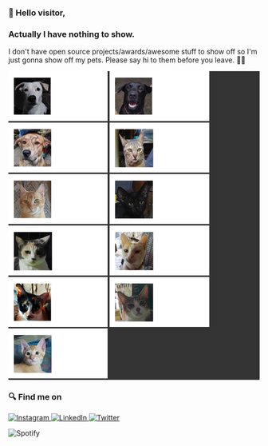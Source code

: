 ### 👋 Hello visitor,

<h3>Actually I have nothing to show.</h3>
<p>I don't have open source projects/awards/awesome stuff to show off so I'm just gonna show off my pets. Please say hi to them before you leave. 🐶🐱 </p>
<p style="background-color: #333;">
  <img src="https://raw.githubusercontent.com/kitavendano/kitavendano/main/images/itlog.png" height=100/>
  <img src="https://raw.githubusercontent.com/kitavendano/kitavendano/main/images/kerb.png" height=100/>
  <img src="https://raw.githubusercontent.com/kitavendano/kitavendano/main/images/munggo.png" height=100/>
  <img src="https://raw.githubusercontent.com/kitavendano/kitavendano/main/images/eiji.png" height=100/>
  <img src="https://raw.githubusercontent.com/kitavendano/kitavendano/main/images/kwek.png" height=100/>
  <img src="https://raw.githubusercontent.com/kitavendano/kitavendano/main/images/niko.png" height=100/>
  <img src="https://raw.githubusercontent.com/kitavendano/kitavendano/main/images/nina.png" height=100/>
  <img src="https://raw.githubusercontent.com/kitavendano/kitavendano/main/images/nini.png" height=100/>
  <img src="https://raw.githubusercontent.com/kitavendano/kitavendano/main/images/nino.png" height=100/>
  <img src="https://raw.githubusercontent.com/kitavendano/kitavendano/main/images/noddy.png" height=100/>
  <img src="https://raw.githubusercontent.com/kitavendano/kitavendano/main/images/pong.png" height=100/>
</p>

<h3>🔍 Find me on</h3>
<p>
  <a href="https://www.instagram.com/_avndnkt/">
    <img src="https://img.shields.io/badge/Instagram-%23E4405F.svg?style=for-the-badge&logo=Instagram&logoColor=white" alt="Instagram" height="30" />
  </a>
  <a href="https://www.linkedin.com/in/marikit-a-47a14716b/">
    <img src="https://img.shields.io/badge/linkedin-%230077B5.svg?style=for-the-badge&logo=linkedin&logoColor=white" alt="LinkedIn" />
  </a>
  <a href="https://twitter.com/kit1k1t1">
    <img src="https://img.shields.io/badge/Twitter-%231DA1F2.svg?style=for-the-badge&logo=Twitter&logoColor=white" alt="Twitter" />
  </a>
</p>
<img src="https://spotify-github-profile.vercel.app/api/view?uid=22c6nvrk6mqcw2sebhg4ju5pq&cover_image=true&theme=default&show_offline=false&background_color=121212&interchange=false&bar_color=53b14f&bar_color_cover=false" alt="Spotify" />
